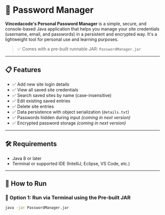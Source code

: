 # 🔐 Password Manager

**Vincedacode's Personal Password Manager** is a simple, secure, and console-based Java application that helps you manage your site credentials (username, email, and passwords) in a persistent and encrypted way. It's a lightweight tool for personal use and learning purposes.

> ✅ Comes with a pre-built runnable JAR: `PasswordManager.jar`

---

## 📋 Features

- ✅ Add new site login details  
- ✅ View all saved site credentials  
- ✅ Search saved sites by name (case-insensitive)  
- ✅ Edit existing saved entries  
- ✅ Delete site entries  
- ✅ Data persistence with object serialization (`details.txt`)  
- ✅ Passwords hidden during input *(coming in next version)*  
- ✅ Encrypted password storage *(coming in next version)*

---

## 🛠 Requirements

- Java 8 or later
- Terminal or supported IDE (IntelliJ, Eclipse, VS Code, etc.)

---

## 🚀 How to Run

### 🔧 Option 1: Run via Terminal using the Pre-built JAR

```bash
java -jar PasswordManager.jar
